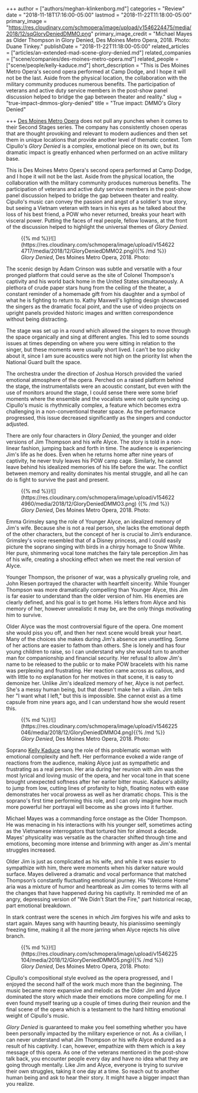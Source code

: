 +++
author = ["authors/meghan-klinkenborg.md"]
categories = "Review"
date = "2018-11-18T17:16:00-05:00"
lastmod = "2018-11-22T11:18:00-05:00"
primary_image = "https://res.cloudinary.com/schmopera/image/upload/v1546224475/media/2018/12/sqGloryDeniedDMMO.png"
primary_image_credit = "Michael Mayes as Older Thompson in Glory Denied, Des Moines Metro Opera, 2018. Photo: Duane Tinkey."
publishDate = "2018-11-22T11:18:00-05:00"
related_articles = ["articles/an-extended-mad-scene-glory-denied.md"]
related_companies = ["scene/companies/des-moines-metro-opera.md"]
related_people = ["scene/people/kelly-kaduce.md"]
short_description = "This is Des Moines Metro Opera&#039;s second opera performed at Camp Dodge, and I hope it will not be the last. Aside from the physical location, the collaboration with the military community produces numerous benefits. The participation of veterans and active duty service members in the post-show panel discussion helped to bridge the gap between theater and reality."
slug = "true-impact-dmmos-glory-denied"
title = "True impact: DMMO&#039;s Glory Denied"

+++
[Des Moines Metro Opera](/scene/companies/des-moines-metro-opera/) does not pull any punches when it comes to their Second Stages series. The company has consistently chosen operas that are thought provoking and relevant to modern audiences and then set them in unique locations that provide another level of thematic context. Tom Cipullo's _Glory Denied_ is a complex, emotional piece on its own, but its dramatic impact is greatly enhanced when performed on an active military base.

This is Des Moines Metro Opera's second opera performed at Camp Dodge, and I hope it will not be the last. Aside from the physical location, the collaboration with the military community produces numerous benefits. The participation of veterans and active duty service members in the post-show panel discussion helped to bridge the gap between theater and reality. Cipullo's music can convey the passion and angst of a soldier's true story, but seeing a Vietnam veteran with tears in his eyes as he talked about the loss of his best friend, a POW who never returned, breaks your heart with visceral power. Putting the faces of real people, fellow Iowans, at the front of the discussion helped to highlight the universal themes of _Glory Denied_.

<figure data-type="image">{{% md %}}![](https://res.cloudinary.com/schmopera/image/upload/v1546224717/media/2018/12/GloryDeniedDMMO2.png){{% /md %}}<figcaption><em>Glory Denied</em>, Des Moines Metro Opera, 2018. Photo: </figcaption> </figure>

The scenic design by Adam Crinson was subtle and versatile with a four pronged platform that could serve as the site of Colonel Thompson's captivity and his world back home in the United States simultaneously.  A plethora of crude paper stars hung from the ceiling of the theater, a constant reminder of a homemade gift from his daughter and a symbol of what he is fighting to return to. Kathy Maxwell's lighting design showcased the singers as the dramatic focal point, and the use of video projects on upright panels provided historic images and written correspondence without being distracting.

The stage was set up in a round which allowed the singers to move through the space organically and sing at different angles. This led to some sounds issues at times depending on where you were sitting in relation to the singer, but these moments were usually short lived. I can't be too picky about it, since I am sure acoustics were not high on the priority list when the National Guard built the space.

The orchestra under the direction of Joshua Horsch provided the varied emotional atmosphere of the opera. Perched on a raised platform behind the stage, the instrumentalists were an acoustic constant, but even with the use of monitors around the stage, I could sense there were some brief moments where the ensemble and the vocalists were not quite syncing up. Cipullo's music is rhythmically complex, a feature which becomes extra challenging in a non-conventional theater space. As the performance progressed, this issue decreased significantly as the singers and conductor adjusted.

There are only four characters in _Glory Denied_, the younger and older versions of Jim Thompson and his wife Alyce. The story is told in a non-linear fashion, jumping back and forth in time. The audience is experiencing Jim's life as he does. Even when he returns home after nine years of captivity, he never truly leaves his POW camp cage. Similarly, he cannot leave behind his idealized memories of his life before the war. The conflict between memory and reality dominates his mental struggle, and all he can do is fight to survive the past and present.

<figure data-type="image">{{% md %}}![](https://res.cloudinary.com/schmopera/image/upload/v1546224960/media/2018/12/GloryDeniedDMMO3.png) {{% /md %}}<figcaption><em>Glory Denied</em>, Des Moines Metro Opera, 2018. Photo: </figcaption> </figure>

Emma Grimsley sang the role of Younger Alyce, an idealized memory of Jim's wife. Because she is not a real person, she lacks the emotional depth of the other characters, but the concept of her is crucial to Jim’s endurance. Grimsley's voice resembled that of a Disney princess, and I could easily picture the soprano singing with birds in a chirpy homage to Snow White. Her pure, shimmering vocal tone matches the fairy tale perception Jim has of his wife, creating a shocking effect when we meet the real version of Alyce.

Younger Thompson, the prisoner of war, was a physically grueling role, and John Riesen portrayed the character with heartfelt sincerity. While Younger Thompson was more dramatically compelling than Younger Alyce, this Jim is far easier to understand than the older version of him. His enemies are clearly defined, and his goal is to get home. His letters from Alyce and his memory of her, however unrealistic it may be, are the only things motivating him to survive.

Older Alyce was the most controversial figure of the opera. One moment she would piss you off, and then her next scene would break your heart. Many of the choices she makes during Jim's absence are unsettling. Some of her actions are easier to fathom than others. She is lonely and has four young children to raise, so I can understand why she would turn to another man for companionship and financial security. Her refusal to allow Jim's name to be released to the public or to make POW bracelets with his name was perplexing and frustrating. Her reaction came across as callous, and with little to no explanation for her motives in that scene, it is easy to demonize her. Unlike Jim's idealized memory of her, Alyce is not perfect. She's a messy human being, but that doesn't make her a villain. Jim tells her "I want what I left," but this is impossible. She cannot exist as a time capsule from nine years ago, and I can understand how she would resent this.

<figure data-type="image">{{% md %}}![](https://res.cloudinary.com/schmopera/image/upload/v1546225046/media/2018/12/GloryDeniedDMMO4.png){{% /md %}}<figcaption><em>Glory Denied</em>, Des Moines Metro Opera, 2018. Photo: </figcaption> </figure>

Soprano [Kelly Kaduce](/scene/people/kelly-kaduce/) sang the role of this problematic woman with emotional complexity and heft. Her performance evoked a wide range of reactions from the audience, making Alyce just as sympathetic and frustrating as a real person. Her aria during her reunion with Jim was the most lyrical and loving music of the opera, and her vocal tone in that scene brought unexpected softness after her earlier bitter music. Kaduce's ability to jump from low, cutting lines of profanity to high, floating notes with ease demonstrates her vocal prowess as well as her dramatic chops. This is the soprano's first time performing this role, and I can only imagine how much more powerful her portrayal will become as she grows into it further.

Michael Mayes was a commanding force onstage as the Older Thompson. He was menacing in his interactions with his younger self, sometimes acting as the Vietnamese interrogators that tortured him for almost a decade. Mayes' physicality was versatile as the character shifted through time and emotions, becoming more intense and brimming with anger as Jim's mental struggles increased.

Older Jim is just as complicated as his wife, and while it was easier to sympathize with him, there were moments when his darker nature would surface. Mayes delivered a dramatic and vocal performance that matched Thompson’s constantly fluctuating emotional journey. His "Welcome Home" aria was a mixture of humor and heartbreak as Jim comes to terms with all the changes that have happened during his captivity. It reminded me of an angry, depressing version of "We Didn't Start the Fire," part historical recap, part emotional breakdown.

In stark contrast were the scenes in which Jim forgives his wife and asks to start again. Mayes sang with haunting beauty, his pianissimo seemingly freezing time, making it all the more jarring when Alyce rejects his olive branch.

<figure data-type="image">{{% md %}}![](https://res.cloudinary.com/schmopera/image/upload/v1546225104/media/2018/12/GloryDeniedDMMO5.png){{% /md %}} <figcaption><em>Glory Denied</em>, Des Moines Metro Opera, 2018. Photo: </figcaption> </figure>

Cipullo's compositional style evolved as the opera progressed, and I enjoyed the second half of the work much more than the beginning. The music became more expansive and melodic as the Older Jim and Alyce dominated the story which made their emotions more compelling for me. I even found myself tearing up a couple of times during their reunion and the final scene of the opera which is a testament to the hard hitting emotional weight of Cipullo's music.

_Glory Denied_ is guaranteed to make you feel something whether you have been personally impacted by the military experience or not. As a civilian, I can never understand what Jim Thompson or his wife Alyce endured as a result of his captivity. I can, however, empathize with them which is a key message of this opera. As one of the veterans mentioned in the post-show talk back, you encounter people every day and have no idea what they are going through mentally. Like Jim and Alyce, everyone is trying to survive their own struggles, taking it one day at a time. So reach out to another human being and ask to hear their story. It might have a bigger impact than you realize.
